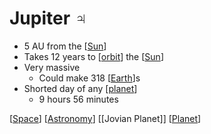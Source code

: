 # Jupiter ♃

- 5 AU from the [[Sun]]
- Takes 12 years to [[orbit]] the [[Sun]]
- Very massive
  - Could make 318 [[Earth]]s
- Shorted day of any [[planet]]
  - 9 hours 56 minutes

[[Space]] [[Astronomy]] [[Jovian Planet]] [[Planet]]

[//begin]: # "Autogenerated link references for markdown compatibility"
[sun]: sun "Sun"
[orbit]: orbit "Orbit"
[earth]: earth "Earth 🜨"
[planet]: planet "Planet"
[space]: space "Space"
[astronomy]: astronomy "Astronomy"
[jovian-planet]: jovian-planet "Jovian Planet"
[//end]: # "Autogenerated link references"